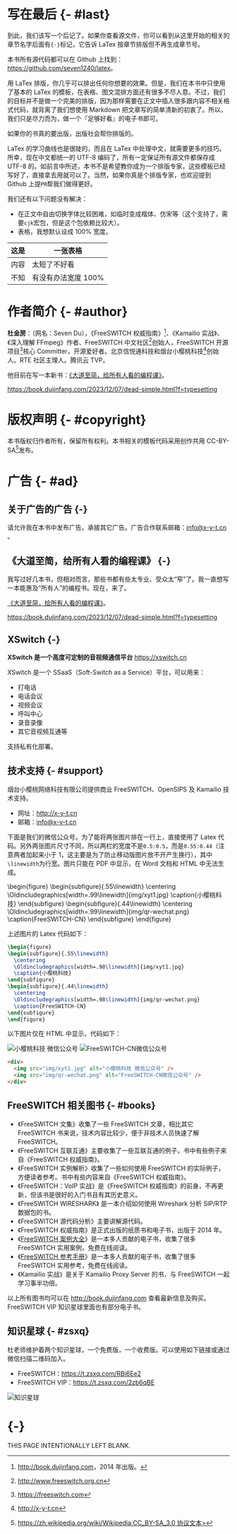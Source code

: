 # 写在最后 {- #last}

到此，我们该写一个后记了。如果你查看源文件，你可以看到从这里开始的相关的章节名字后面有`{-}`标记，它告诉 LaTex 按章节排版但不再生成章节号。

本书所有源代码都可以在 Github 上找到：<https://github.com/seven1240/latex>。

用 LaTex 排版，你几乎可以排出任何你想要的效果。但是，我们在本书中只使用了基本的 LaTex 的模板，在表格、图文混排方面还有很多不尽人意。不过，我们的目标并不是做一个完美的排版，因为那样需要在正文中插入很多跟内容不相关格式代码，就背离了我们想使用 Markdown 把文章写的简单清新的初衷了。所以，我们只是尽力而为，做一个『足够好看』的电子书即可。

如果你的书真的要出版，出版社会帮你排版的。

LaTex 的学习曲线也是很陡的，而且在 LaTex 中处理中文，就需要更多的技巧。所幸，现在中文都统一的 UTF-8 编码了，所有一定保证所有源文件都保存成 UTF-8 的。如前言中所述，本书不是希望教你成为一个排版专家，这些模板已经写好了，直接拿去用就可以了。当然，如果你真是个排版专家，也欢迎提到 Github 上提`PR`帮我们做得更好。

我们还有以下问题没有解决：

- 在正文中自由切换字体比较困难，如临时变成楷体、仿宋等（这个支持了，需要`cjk`宏包，但是这个包依赖比较大）。
- 表格，我想默认设成 100% 宽度。

| 这是 | 一张表格            |
| ---- | ------------------- |
| 内容 | 太短了不好看        |
| 不知 | 有没有办法宽度 100% |

# 作者简介 {- #author}

**杜金房**：（网名：Seven Du），《FreeSWITCH 权威指南》[^fsdg]、《Kamailio 实战》、《深入理解 FFmpeg》作者、FreeSWITCH 中文社区[^fscn]创始人，FreeSWITCH 开源项目[^freeswitch]核心 Committer，开源爱好者。北京信悦通科技和烟台小樱桃科技[^xyt]创始人。RTE 社区主理人。腾讯云 TVP。

他目前在写一本新书：[《大道至简，给所有人看的编程课》](https://book.dujinfang.com/2023/12/07/dead-simple.html?f=typesetting)。

<https://book.dujinfang.com/2023/12/07/dead-simple.html?f=typesetting>

[^fsdg]: <http://book.dujinfang.com>，2014 年出版。
[^fscn]: <http://www.freeswitch.org.cn>
[^freeswitch]: <https://freeswitch.com>
[^xyt]: <http://x-y-t.cn>

# 版权声明 {- #copyright}

本书版权归作者所有，保留所有权利。本书相关的模板代码采用创作共用 CC-BY-SA[^cc]发布。

[^cc]: [https://zh.wikipedia.org/wiki/Wikipedia:CC_BY-SA_3.0 协议文本>](https://zh.wikipedia.org/wiki/Wikipedia:CC_BY-SA_3.0%E5%8D%8F%E8%AE%AE%E6%96%87%E6%9C%AC)

# 广告 {- #ad}

## 关于广告的广告 {-}

请允许我在本书中发布广告。承接其它广告。广告合作联系邮箱：info@x-y-t.cn 。

## 《大道至简，给所有人看的编程课》 {-}

我写过好几本书，但相对而言，那些书都有些太专业、受众太“窄”了。我一直想写一本能惠及“所有人”的编程书。现在，来了。

[《大道至简，给所有人看的编程课》](https://book.dujinfang.com/2023/12/07/dead-simple.html?f=typesetting)。

<https://book.dujinfang.com/2023/12/07/dead-simple.html?f=typesetting>

## XSwitch {-}

**XSwitch 是一个高度可定制的音视频通信平台** <https://xswitch.cn>

XSwitch 是一个 SSaaS（Soft-Switch as a Service）平台，可以用来：

- 打电话
- 电话会议
- 视频会议
- 呼叫中心
- 录音录像
- 其它音视频互通等

支持私有化部署。

## 技术支持 {- #support}

烟台小樱桃网络科技有限公司提供商业 FreeSWITCH、OpenSIPS 及 Kamailio 技术支持。

- 网址：<http://x-y-t.cn>
- 邮箱：info@x-y-t.cn

下面是我们的微信公众号。为了能将两张图片排在一行上，直接使用了 Latex 代码。另外两张图片尺寸不同，所以两栏的宽度不是`0.5:0.5`，而是`0.55:0.44`（注意两者加起来小于 1，这主要是为了防止移动版图片放不开产生换行），其中`\linewidth`为行宽。图片只能在 PDF 中显示，在 Word 文档和 HTML 中无法生成。

\begin{figure}
\begin{subfigure}{.55\linewidth}
\centering
\Oldincludegraphics[width=.99\linewidth]{img/xyt1.jpg}
\caption{小樱桃科技}
\end{subfigure}
\begin{subfigure}{.44\linewidth}
\centering
\Oldincludegraphics[width=.99\linewidth]{img/qr-wechat.png}
\caption{FreeSWITCH-CN}
\end{subfigure}
\end{figure}

上述图片的 Latex 代码如下：

```tex
\begin{figure}
\begin{subfigure}{.55\linewidth}
  \centering
  \Oldincludegraphics[width=.98\linewidth]{img/xyt1.jpg}
  \caption{小樱桃科技}
\end{subfigure}
\begin{subfigure}{.44\linewidth}
  \centering
  \Oldincludegraphics[width=.98\linewidth]{img/qr-wechat.png}
  \caption{FreeSWITCH-CN}
\end{subfigure}
\end{figure}
```

以下图片仅在 HTML 中显示，代码如下：

<div>
<img src="img/xyt1.jpg" alt="小樱桃科技 微信公众号">
<img src="img/qr-wechat.png" alt="FreeSWITCH-CN微信公众号">
</div>

```html
<div>
  <img src="img/xyt1.jpg" alt="小樱桃科技 微信公众号" />
  <img src="img/qr-wechat.png" alt="FreeSWITCH-CN微信公众号" />
</div>
```

## FreeSWITCH 相关图书 {- #books}

- 《FreeSWITCH 文集》收集了一些 FreeSWITCH 文章，相比其它 FreeSWITCH 书来说，技术内容比较少，便于非技术人员快速了解 FreeSWITCH。
- 《FreeSWITCH 互联互通》主要收集了一些互联互通的例子，书中有些例子来自《FreeSWITCH 权威指南》。
- 《FreeSWITCH 实例解析》收集了一些如何使用 FreeSWITCH 的实际例子，方便读者参考。书中有些内容来自《FreeSWITCH 权威指南》。
- 《FreeSWITCH：VoIP 实战》是《FreeSWITCH 权威指南》的前身，不再更新，但该书是很好的入门书且有其历史意义。
- 《FreeSWITCH WIRESHARK》 是一本介绍如何使用 Wireshark 分析 SIP/RTP 数据包的书。
- 《FreeSWITCH 源代码分析》主要讲解源代码。
- 《FreeSWITCH 权威指南》是正式出版的纸质书和电子书，出版于 2014 年。
- 《[FreeSWITCH 案例大全](http://www.freeswitch.org.cn/books/case-study/)》是一本多人贡献的电子书，收集了很多 FreeSWITCH 实用案例，免费在线阅读。
- 《[FreeSWITCH 参考手册](http://www.freeswitch.org.cn/books/references)》是一本多人贡献的电子书，收集了很多 FreeSWITCH 实用参考，免费在线阅读。
- 《Kamailio 实战》是关于 Kamailio Proxy Server 的书，与 FreeSWITCH 一起学习事半功倍。

以上所有图书均可以在 <http://book.dujinfang.com> 查看最新信息及购买。FreeSWITCH VIP 知识星球里面也有部分电子书。

## 知识星球 {- #zsxq}

杜老师维护着两个知识星球，一个免费版，一个收费版。可以使用如下链接或通过微信扫描二维码加入。

- FreeSWITCH：<https://t.zsxq.com/RBi6Ee2>
- FreeSWITCH VIP：<https://t.zsxq.com/2zb6qBE>

![知识星球](img/zsxq.jpg)

# {-}

THIS PAGE INTENTIONALLY LEFT BLANK.
